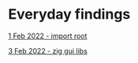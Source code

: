 # Everyday findings

[1 Feb 2022 - import root](posts/2022-02-01%20import%20root.md)

[3 Feb 2022 - zig gui libs](posts/2022-02-03%20zig%20gui%20libs.md)

